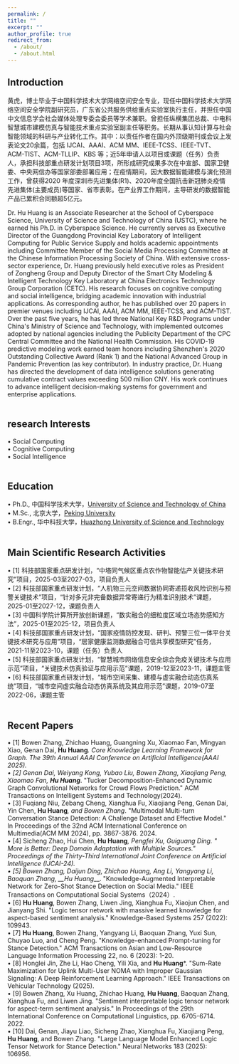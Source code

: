 ```yaml
---
permalink: /
title: ""
excerpt: ""
author_profile: true
redirect_from: 
  - /about/
  - /about.html
---
```


  
## Introduction
黄虎，博士毕业于中国科学技术大学网络空间安全专业，现任中国科学技术大学网络空间安全学院副研究员，广东省公共服务供给重点实验室执行主任，并担任中国中文信息学会社会媒体处理专委会委员等学术兼职。曾担任纵横集团总裁、中电科智慧城市建模仿真与智能技术重点实验室副主任等职务。长期从事认知计算与社会智能领域的科研与产业转化工作。其中：以责任作者在国内外顶级期刊或会议上发表论文20余篇，包括 IJCAI、AAAI、ACM MM、IEEE-TCSS、IEEE-TVT、ACM-TIST、ACM-TLLIP、KBS 等；近5年申请人以项目或课题（任务）负责人，承担科技部重点研发计划项目3项，所形成研究成果多次在中宣部、国家卫健委、中央网信办等国家部委部署应用；在疫情期间，因大数据智能建模与演化预测工作，曾获得2020 年度深圳市先进集体(R1)、2020年度全国抗击新冠肺炎疫情先进集体(主要成员)等国家、省市表彰。在产业界工作期间，主导研发的数据智能产品已累积合同额超5亿元。

Dr. Hu Huang is an Associate Researcher at the School of Cyberspace Science, University of Science and Technology of China (USTC), where he earned his Ph.D. in Cyberspace Science. He currently serves as Executive Director of the Guangdong Provincial Key Laboratory of Intelligent Computing for Public Service Supply and holds academic appointments including Committee Member of the Social Media Processing Committee at the Chinese Information Processing Society of China.
With extensive cross-sector experience, Dr. Huang previously held executive roles as President of Zongheng Group and Deputy Director of the Smart City Modeling & Intelligent Technology Key Laboratory at China Electronics Technology Group Corporation (CETC). His research focuses on cognitive computing and social intelligence, bridging academic innovation with industrial applications.
As corresponding author, he has published over 20 papers in premier venues including IJCAI, AAAI, ACM MM, IEEE-TCSS, and ACM-TIST. Over the past five years, he has led three National Key R&D Programs under China's Ministry of Science and Technology, with implemented outcomes adopted by national agencies including the Publicity Department of the CPC Central Committee and the National Health Commission. His COVID-19 predictive modeling work earned team honors including Shenzhen's 2020 Outstanding Collective Award (Rank 1) and the National Advanced Group in Pandemic Prevention (as key contributor).
In industry practice, Dr. Huang has directed the development of data intelligence solutions generating cumulative contract values exceeding 500 million CNY. His work continues to advance intelligent decision-making systems for government and enterprise applications.
<br/><br/>
   
## research Interests
&#x2022; Social Computing<br>
&#x2022; Cognitive Computing  <br>
&#x2022; Social Intelligence
<br/><br/>


## Education
&#x2022; Ph.D., 中国科学技术大学，[University of Science and Technology of China](https://www.ustc.edu.cn/)<br>
&#x2022; M.Sc., 北京大学，[Peking University](https://www.pku.edu.cn/)<br>
&#x2022; B.Engr., 华中科技大学，[Huazhong University of Science and Technology](https://www.hust.edu.cn/)
<br/><br/>


## Main Scientific Research Activities
&#x2022; [1] 科技部国家重点研发计划，“中塔同气候区重点农作物智能估产关键技术研究”项目，2025-03至2027-03，项目负责人<br>
&#x2022; [2] 科技部国家重点研发计划，“人机物三元空间数据协同寄递揽收风险识别与预警关键技术”项目，“针对多元非完备数据异常寄递行为精准识别技术”课题，2025-01至2027-12，课题负责人<br>
&#x2022; [3] 中国科学院计算所开放创新课题，“数实融合的细粒度区域立场态势感知方法”，2025-01至2025-12，项目负责人<br>
&#x2022; [4] 科技部国家重点研发计划，“国家疫情防控发现、研判、预警三位一体平台关键技术研究与应用”项目，“居家健康监测数据融合可信共享模型研究”任务，2021-11至2023-10，课题（任务）负责人<br>
&#x2022; [5] 科技部国家重点研发计划，“智慧城市网络信息安全综合免疫关键技术与应用示范”项目，“关键技术仿真验证与应用示范”课题，2019-12至2023-11，课题主管<br>
&#x2022; [6] 科技部国家重点研发计划，“城市空间采集、建模与虚实融合动态仿真系统”项目，“城市空间虚实融合动态仿真系统及其应用示范”课题，2019-07至2022-06，课题主管
<br/><br/>


## Recent Papers
&#x2022; [1] Bowen Zhang, Zhichao Huang, Guangning Xu, Xiaomao Fan, Mingyan Xiao, Genan Dai, __Hu Huang__*. Core Knowledge Learning Framework for Graph. The 39th Annual AAAI Conference on Artificial Intelligence(AAAI 2025).<br>
&#x2022; [2] Genan Dai, Weiyang Kong, Yubao Liu, Bowen Zhang, Xiaojiang Peng, Xiaomao Fan, __Hu Huang__*. "Tucker Decomposition-Enhanced Dynamic Graph Convolutional Networks for Crowd Flows Prediction." ACM Transactions on Intelligent Systems and Technology(2024).<br>
&#x2022; [3] Fuqiang Niu, Zebang Cheng, Xianghua Fu, Xiaojiang Peng, Genan Dai, Yin Chen, __Hu Huang__*, and Bowen Zhang*. "Multimodal Multi-turn Conversation Stance Detection: A Challenge Dataset and Effective Model." In Proceedings of the 32nd ACM International Conference on Multimedia(ACM MM 2024), pp. 3867-3876. 2024.<br>
&#x2022; [4] Sicheng Zhao, Hui Chen, __Hu Huang__*, Pengfei Xu, Guiguang Ding. " More is Better: Deep Domain Adaptation with Multiple Sources." Proceedings of the Thirty-Third International Joint Conference on Artificial Intelligence (IJCAI-24).<br>
&#x2022; [5] Bowen Zhang, Daijun Ding, Zhichao Huang, Ang Li, Yangyang Li, Baoquan Zhang, __Hu Huang*__. "Knowledge-Augmented Interpretable Network for Zero-Shot Stance Detection on Social Media." IEEE Transactions on Computational Social Systems（2024）.<br>
&#x2022; [6] __Hu Huang__, Bowen Zhang, Liwen Jing, Xianghua Fu, Xiaojun Chen, and Jianyang Shi. "Logic tensor network with massive learned knowledge for aspect-based sentiment analysis." Knowledge-Based Systems 257 (2022): 109943.<br>
&#x2022; [7] __Hu Huang__, Bowen Zhang, Yangyang Li, Baoquan Zhang, Yuxi Sun, Chuyao Luo, and Cheng Peng. "Knowledge-enhanced Prompt-tuning for Stance Detection." ACM Transactions on Asian and Low-Resource Language Information Processing 22, no. 6 (2023): 1-20. <br>
&#x2022; [8] Honglei Jin, Zhe Li, Hao Cheng, Yili Xia, and __Hu Huang__*. "Sum-Rate Maximization for Uplink Multi-User NOMA with Improper Gaussian Signaling: A Deep Reinforcement Learning Approach." IEEE Transactions on Vehicular Technology (2025).<br>
&#x2022; [9] Bowen Zhang, Xu Huang, Zhichao Huang, __Hu Huang__, Baoquan Zhang, Xianghua Fu, and Liwen Jing. "Sentiment interpretable logic tensor network for aspect-term sentiment analysis." In Proceedings of the 29th International Conference on Computational Linguistics, pp. 6705-6714. 2022.
<br>
&#x2022; [10] Dai, Genan, Jiayu Liao, Sicheng Zhao, Xianghua Fu, Xiaojiang Peng, __Hu Huang__, and Bowen Zhang. "Large Language Model Enhanced Logic Tensor Network for Stance Detection." Neural Networks 183 (2025): 106956. 
<br/><br/>



